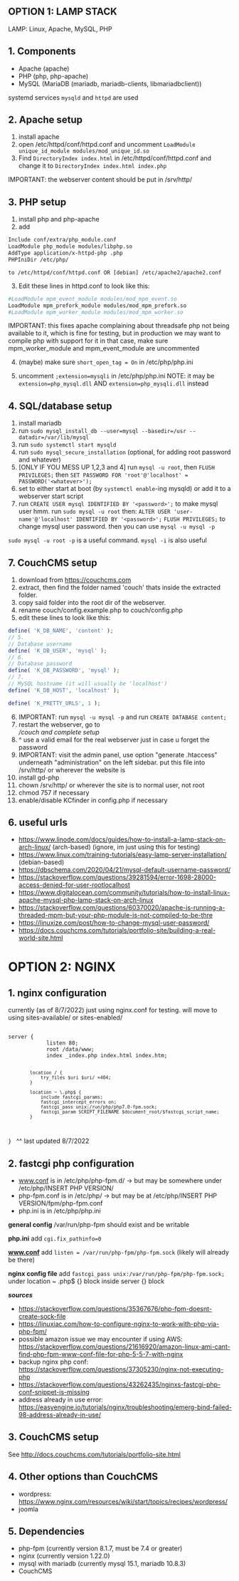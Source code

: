 ## OPTION 1: LAMP STACK
LAMP: Linux, Apache, MySQL, PHP

## 1. Components
- Apache (apache)
- PHP (php, php-apache)
- MySQL (MariaDB (mariadb, mariadb-clients, libmariadbclient))

systemd services `mysqld` and `httpd` are used

## 2. Apache setup
1. install apache
2. open /etc/httpd/conf/httpd.conf and uncomment `LoadModule unique_id_module modules/mod_unique_id.so`
3. Find `DirectoryIndex index.html` in /etc/httpd/conf/httpd.conf and change it to `DirectoryIndex index.html index.php`

IMPORTANT: the webserver content should be put in /srv/http/

## 3. PHP setup
1. install php and php-apache
2. add 
```sh
Include conf/extra/php_module.conf
LoadModule php_module modules/libphp.so
AddType application/x-httpd-php .php
PHPIniDir /etc/php/
```
    to /etc/httpd/conf/httpd.conf OR [debian] /etc/apache2/apache2.conf

3. Edit these lines in httpd.conf to look like this:
```sh
#LoadModule mpm_event_module modules/mod_mpm_event.so
LoadModule mpm_prefork_module modules/mod_mpm_prefork.so
#LoadModule mpm_worker_module modules/mod_mpm_worker.so
```

IMPORTANT: this fixes apache complaining about threadsafe php not being available to it, which is fine for testing, but in production we may want to compile php with support for it
in that case, make sure mpm_worker_module and mpm_event_module are uncommented

4. (maybe) make sure `short_open_tag = On` in /etc/php/php.ini

5. uncomment `;extension=mysqli` in /etc/php/php.ini
   NOTE: it may be `extension=php_mysql.dll` AND `extension=php_mysqli.dll` instead

## 4. SQL/database setup
1. install mariadb 
2. run `sudo mysql_install_db --user=mysql --basedir=/usr --datadir=/var/lib/mysql`
3. run `sudo systemctl start mysqld`
4. run `sudo mysql_secure_installation` (optional, for adding root password and whatever)
5. [ONLY IF YOU MESS UP 1,2,3 and 4] run `mysql -u root`, then `FLUSH PRIVILEGES;` then `SET PASSWORD FOR 'root'@'localhost' = PASSWORD('<whatever>');`
6. set to either start at boot (by `systemctl enable`-ing mysqld) or add it to a webserver start script
7. run `CREATE USER mysql IDENTIFIED BY '<password>';` to make mysql user
hmm. run `sudo mysql -u root` then:
    `ALTER USER 'user-name'@'localhost' IDENTIFIED BY '<password>';`
    `FLUSH PRIVILEGES;`
    to change mysql user password.
    then you can use `mysql -u mysql -p`


`sudo mysql -u root -p` is a useful command.
`mysql -i` is also useful

## 7. CouchCMS setup
1. download from https://couchcms.com
2. extract, then find the folder named 'couch' thats inside the extracted folder.
3. copy said folder into the root dir of the webserver.
4. rename couch/config.example.php to couch/config.php
5. edit these lines to look like this:
```php
define( 'K_DB_NAME', 'content' );
// 5.
// Database username
define( 'K_DB_USER', 'mysql' );
// 6.
// Database password
define( 'K_DB_PASSWORD', 'mysql' );
// 7.
// MySQL hostname (it will usually be 'localhost')
define( 'K_DB_HOST', 'localhost' );

define( 'K_PRETTY_URLS', 1 );
```
6. IMPORTANT: run `mysql -u mysql -p` and run `CREATE DATABASE content;`
7. restart the webserver, go to <address>/couch and complete setup
8. ^ use a valid email for the real webserver just in case u forget the password
9. IMPORTANT: visit the admin panel, use option "generate .htaccess" underneath "administration" on the left sidebar.
put this file into /srv/http/ or wherever the website is
10. install gd-php
11. chown /srv/http/ or wherever the site is to normal user, not root
12. chmod 757 if necessary
13. enable/disable KCfinder in config.php if necessary

## 6. useful urls
- https://www.linode.com/docs/guides/how-to-install-a-lamp-stack-on-arch-linux/ (arch-based) (ignore, im just using this for testing)
- https://www.linux.com/training-tutorials/easy-lamp-server-installation/ (debian-based)
- https://dbschema.com/2020/04/21/mysql-default-username-password/
- https://stackoverflow.com/questions/39281594/error-1698-28000-access-denied-for-user-rootlocalhost
- https://www.digitalocean.com/community/tutorials/how-to-install-linux-apache-mysql-php-lamp-stack-on-arch-linux
- https://stackoverflow.com/questions/60370020/apache-is-running-a-threaded-mpm-but-your-php-module-is-not-compiled-to-be-thre
- https://linuxize.com/post/how-to-change-mysql-user-password/
- https://docs.couchcms.com/tutorials/portfolio-site/building-a-real-world-site.html

# OPTION 2: NGINX

## 1. nginx configuration
currently (as of 8/7/2022) just using nginx.conf for testing.
will move to using sites-available/ or sites-enabled/

<code>
server {
            listen 80;
            root /data/www;
            index _index.php index.html index.htm;

            location / {
                try_files $uri $uri/ =404;
            }

            location ~ \.php$ {
                include fastcgi_params;                
                fastcgi_intercept_errors on;
                fastcgi_pass unix:/run/php/php7.0-fpm.sock;
                fastcgi_param SCRIPT_FILENAME $document_root/$fastcgi_script_name;
            }
}
</code> ^^ last updated 8/7/2022


## 2. fastcgi php configuration
 - www.conf is in /etc/php/php-fpm.d/ -> but may be somewhere under /etc/php/INSERT PHP VERSION/
 - php-fpm.conf is in /etc/php/ -> but may be at /etc/php/INSERT PHP VERSION/fpm/php-fpm.conf
 - php.ini is in /etc/php/php.ini

**general config**
/var/run/php-fpm should exist and be writable

**php.ini**
add `cgi.fix_pathinfo=0`

**www.conf**
add `listen = /var/run/php-fpm/php-fpm.sock` (likely will already be there)

**nginx config file**
add `fastcgi_pass unix:/var/run/php-fpm/php-fpm.sock;` under location ~ \.php$ {} block inside server {} block

***sources***
- https://stackoverflow.com/questions/35367676/php-fpm-doesnt-create-sock-file
- https://linuxiac.com/how-to-configure-nginx-to-work-with-php-via-php-fpm/
- possible amazon issue we may encounter if using AWS: https://stackoverflow.com/questions/21616920/amazon-linux-ami-cant-find-php-fpm-www-conf-file-for-php-5-5-7-with-nginx
- backup nginx php conf: https://stackoverflow.com/questions/37305230/nginx-not-executing-php
- https://stackoverflow.com/questions/43262435/nginxs-fastcgi-php-conf-snippet-is-missing
- address already in use error: https://easyengine.io/tutorials/nginx/troubleshooting/emerg-bind-failed-98-address-already-in-use/


## 3. CouchCMS setup
See http://docs.couchcms.com/tutorials/portfolio-site.html

## 4. Other options than CouchCMS
- wordpress: https://www.nginx.com/resources/wiki/start/topics/recipes/wordpress/
- joomla


## 5. Dependencies
- php-fpm (currently version 8.1.7, must be 7.4 or greater)
- nginx (currently version 1.22.0)
- mysql with mariadb (currently mysql 15.1, mariadb 10.8.3)
- CouchCMS
